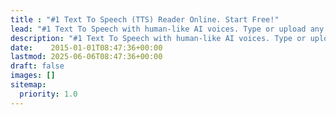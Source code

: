 ```yaml
---
title : "#1 Text To Speech (TTS) Reader Online. Start Free!"
lead: "#1 Text To Speech with human-like AI voices. Type or upload any text, file, website & book for listening online, proofreading, or generating mp3 voice-overs. Start free."
description: "#1 Text To Speech with human-like AI voices. Type or upload any text, file, website & book for listening online, proofreading, or generating mp3 voice-overs. Start free."
date:    2015-01-01T08:47:36+00:00
lastmod: 2025-06-06T08:47:36+00:00
draft: false
images: []
sitemap:
  priority: 1.0
---
```

